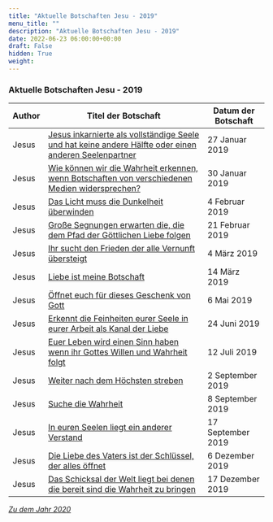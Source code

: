 ```yaml
---
title: "Aktuelle Botschaften Jesu - 2019"
menu_title: ""
description: "Aktuelle Botschaften Jesu - 2019"
date: 2022-06-23 06:00:00+00:00
draft: False
hidden: True
weight:
---
```

### Aktuelle Botschaften Jesu - 2019

**Author** | **Titel der Botschaft** | **Datum der Botschaft**
---|---|---
Jesus | [Jesus inkarnierte als vollständige Seele und hat keine andere Hälfte oder einen anderen Seelenpartner](/aktuelle-botschaften/aktuelle-botschaften-in-reihenfolge-des-datums/aktuelle-botschaften-2019/jesus-inkarnierte-als-vollstaendige-seele-und-hat-keine-andere-haelfte-oder-einen-anderen-seelenpartner-af-jesus-27-januar-2019/) | 27 Januar 2019
Jesus | [Wie können wir die Wahrheit erkennen, wenn Botschaften von verschiedenen Medien widersprechen?](/aktuelle-botschaften/aktuelle-botschaften-in-reihenfolge-des-datums/aktuelle-botschaften-2019/wie-koennen-wir-die-wahrheit-erkennen-wenn-botschaften-von-verschiedenen-medien-widersprechen-af-jesus-30-januar-2019/) | 30 Januar 2019
Jesus | [Das Licht muss die Dunkelheit überwinden](/aktuelle-botschaften/aktuelle-botschaften-in-reihenfolge-des-datums/aktuelle-botschaften-2019/das-licht-muss-die-dunkelheit-ueberwinden-af-jesus-4-februar-2019/) | 4 Februar 2019
Jesus | [Große Segnungen erwarten die, die dem Pfad der Göttlichen Liebe folgen](/aktuelle-botschaften/aktuelle-botschaften-in-reihenfolge-des-datums/aktuelle-botschaften-2019/grosse-segnungen-erwarten-die-die-dem-pfad-der-goettlichen-liebe-folgen-af-jesus-21-februar-2019/) | 21 Februar 2019
Jesus | [Ihr sucht den Frieden der alle Vernunft übersteigt](/aktuelle-botschaften/aktuelle-botschaften-in-reihenfolge-des-datums/aktuelle-botschaften-2019/ihr-sucht-den-frieden-der-alle-vernunft-uebersteigt-af-jesus-4-maerz-2019/) | 4 März 2019
Jesus | [Liebe ist meine Botschaft](/aktuelle-botschaften/aktuelle-botschaften-in-reihenfolge-des-datums/aktuelle-botschaften-2019/liebe-ist-meine-botschaft-af-jesus-14-maerz-2019/) | 14 März 2019
Jesus | [Öffnet euch für dieses Geschenk von Gott](/aktuelle-botschaften/aktuelle-botschaften-in-reihenfolge-des-datums/aktuelle-botschaften-2019/oeffnet-euch-fuer-dieses-geschenk-von-gott-af-jesus-6-mai-2019/) | 6 Mai 2019
Jesus | [Erkennt die Feinheiten eurer Seele in eurer Arbeit als Kanal der Liebe](/aktuelle-botschaften/aktuelle-botschaften-in-reihenfolge-des-datums/aktuelle-botschaften-2019/erkennt-die-feinheiten-eurer-seele-in-eurer-arbeit-als-kanal-der-liebe-af-jesus-24-juni-2019/) | 24 Juni 2019
Jesus | [Euer Leben wird einen Sinn haben wenn ihr Gottes Willen und Wahrheit folgt](/aktuelle-botschaften/aktuelle-botschaften-in-reihenfolge-des-datums/aktuelle-botschaften-2019/euer-leben-wird-einen-sinn-haben-wenn-ihr-gottes-willen-und-wahrheit-folgt-af-jesus-12-juli-2019/) | 12 Juli 2019
Jesus | [Weiter nach dem Höchsten streben](/aktuelle-botschaften/aktuelle-botschaften-in-reihenfolge-des-datums/aktuelle-botschaften-2019/weiter-nach-dem-hoechsten-streben-af-jesus-2-september-2019/) | 2 September 2019
Jesus | [Suche die Wahrheit](/aktuelle-botschaften/aktuelle-botschaften-in-reihenfolge-des-datums/aktuelle-botschaften-2019/suche-die-wahrheit-af-jesus-8-september-2019/) | 8 September 2019
Jesus | [In euren Seelen liegt ein anderer Verstand](/aktuelle-botschaften/aktuelle-botschaften-in-reihenfolge-des-datums/aktuelle-botschaften-2019/in-euren-seelen-liegt-ein-anderer-verstand-af-jesus-17-september-2019/) | 17 September 2019
Jesus | [Die Liebe des Vaters ist der Schlüssel, der alles öffnet](/aktuelle-botschaften/aktuelle-botschaften-in-reihenfolge-des-datums/aktuelle-botschaften-2019/die-liebe-des-vaters-ist-der-schluessel-der-alles-oeffnet-af-jesus-6-dezember-2019/) | 6 Dezember 2019
Jesus | [Das Schicksal der Welt liegt bei denen die bereit sind die Wahrheit zu bringen](/aktuelle-botschaften/aktuelle-botschaften-in-reihenfolge-des-datums/aktuelle-botschaften-2019/das-schicksal-der-welt-liegt-bei-denen-die-bereit-sind-die-wahrheit-zu-bringen-af-jesus-17-dezember-2019/) | 17 Dezember 2019

*[Zu dem Jahr 2020](/jesus-von-nazareth-botschaften/aktuelle-botschaften-jesu-2020/)*
